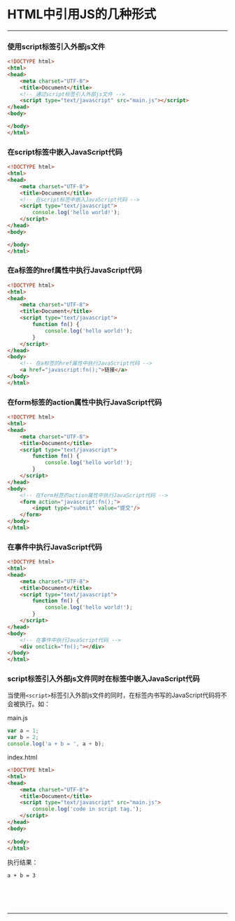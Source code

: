 # HTML中引用JS的几种形式

---

### 使用script标签引入外部js文件

~~~html
<!DOCTYPE html>
<html>
<head>
	<meta charset="UTF-8">
	<title>Document</title>
	<!-- 通过script标签引入外部js文件 -->
	<script type="text/javascript" src="main.js"></script>
</head>
<body>

</body>
</html>
~~~

### 在script标签中嵌入JavaScript代码

~~~html
<!DOCTYPE html>
<html>
<head>
	<meta charset="UTF-8">
	<title>Document</title>
	<!-- 在script标签中嵌入JavaScript代码 -->
	<script type="text/javascript">
		console.log('hello world!');
	</script>
</head>
<body>

</body>
</html>
~~~

### 在a标签的href属性中执行JavaScript代码

~~~html
<!DOCTYPE html>
<html>
<head>
	<meta charset="UTF-8">
	<title>Document</title>
	<script type="text/javascript">
        function fn() {
            console.log('hello world!');
        }
	</script>
</head>
<body>
    <!-- 在a标签的href属性中执行JavaScript代码 -->
	<a href="javascript:fn();">链接</a>
</body>
</html>
~~~

### 在form标签的action属性中执行JavaScript代码

~~~html
<!DOCTYPE html>
<html>
<head>
	<meta charset="UTF-8">
	<title>Document</title>
	<script type="text/javascript">
        function fn() {
            console.log('hello world!');
        }
	</script>
</head>
<body>
    <!-- 在form标签的action属性中执行JavaScript代码 -->
    <form action="javascript:fn();">
        <input type="submit" value="提交"/>
    </form>
</body>
</html>
~~~

### 在事件中执行JavaScript代码

~~~html
<!DOCTYPE html>
<html>
<head>
	<meta charset="UTF-8">
	<title>Document</title>
	<script type="text/javascript">
        function fn() {
            console.log('hello world!');
        }
	</script>
</head>
<body>
    <!-- 在事件中执行JavaScript代码 -->
    <div onclick="fn();"></div>
</body>
</html>
~~~

### script标签引入外部js文件同时在标签中嵌入JavaScript代码

当使用`<script>`标签引入外部js文件的同时，在标签内书写的JavaScript代码将不会被执行。如：

main.js

~~~javascript
var a = 1;
var b = 2;
console.log('a + b = ', a + b);
~~~

index.html

~~~html
<!DOCTYPE html>
<html>
<head>
	<meta charset="UTF-8">
	<title>Document</title>
	<script type="text/javascript" src="main.js">
		console.log('code in script tag.');
	</script>
</head>
<body>
	
</body>
</html>
~~~

执行结果：

~~~plaintext
a + b = 3
~~~



<br/><br/><br/>

---

